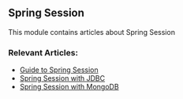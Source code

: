 ## Spring Session

This module contains articles about Spring Session

### Relevant Articles: 
- [Guide to Spring Session](https://www.surya.com/spring-session)
- [Spring Session with JDBC](https://www.surya.com/spring-session-jdbc)
- [Spring Session with MongoDB](https://www.surya.com/spring-session-mongodb)
